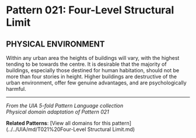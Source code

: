 # Pattern 021: Four-Level Structural Limit

## PHYSICAL ENVIRONMENT

Within any urban area the heights of buildings will vary, with the highest tending to be towards the centre. It is desirable that the majority of buildings, especially those destined for human habitation, should not be more than four stories in height. Higher buildings are destructive of the urban environment, offer few genuine advantages, and are psychologically harmful.

---

*From the UIA 5-fold Pattern Language collection*  
*Physical domain adaptation of Pattern 021*

**Related Patterns**: [View all domains for this pattern](../../UIA/md/T021%20Four-Level Structural Limit.md)
